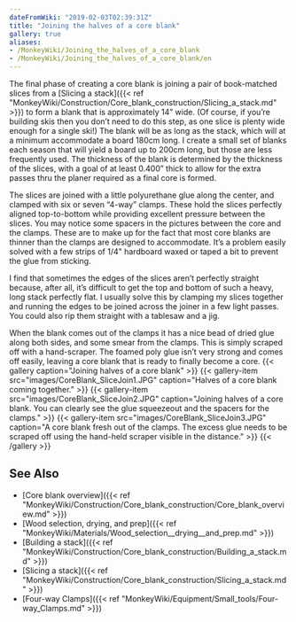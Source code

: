 ```yaml
---
dateFromWiki: "2019-02-03T02:39:31Z"
title: "Joining the halves of a core blank"
gallery: true
aliases:
- /MonkeyWiki/Joining_the_halves_of_a_core_blank
- /MonkeyWiki/Joining_the_halves_of_a_core_blank/en
---
```

The final phase of creating a core blank is joining a pair of book-matched slices from a [Slicing a stack]({{< ref "MonkeyWiki/Construction/Core_blank_construction/Slicing_a_stack.md" >}}) to form a blank that is approximately 14” wide. (Of course, if you’re building skis then you don’t need to do this step, as one slice is plenty wide enough for a single ski!) The blank will be as long as the stack, which will at a minimum accommodate a board 180cm long. I create a small set of blanks each season that will yield a board up to 200cm long, but those are less frequently used. The thickness of the blank is determined by the thickness of the slices, with a goal of at least 0.400” thick to allow for the extra passes thru the planer required as a final core is formed.

The slices are joined with a little polyurethane glue along the center, and clamped with six or seven “4-way” clamps. These hold the slices perfectly aligned top-to-bottom while providing excellent pressure between the slices. You may notice some spacers in the pictures between the core and the clamps. These are to make up for the fact that most core blanks are thinner than the clamps are designed to accommodate. It’s a problem easily solved with a few strips of 1/4" hardboard waxed or taped a bit to prevent the glue from sticking.

I find that sometimes the edges of the slices aren’t perfectly straight because, after all, it’s difficult to get the top and bottom of such a heavy, long stack perfectly flat. I usually solve this by clamping my slices together and running the edges to be joined across the joiner in a few light passes. You could also rip them straight with a tablesaw and a jig.

When the blank comes out of the clamps it has a nice bead of dried glue along both sides, and some smear from the clamps. This is simply scraped off with a hand-scraper. The foamed poly glue isn’t very strong and comes off easily, leaving a core blank that is ready to finally become a core.
{{< gallery  caption="Joining halves of a core blank" >}}
{{< gallery-item src="images/CoreBlank_SliceJoin1.JPG" caption="Halves of a core blank coming together." >}}
{{< gallery-item src="images/CoreBlank_SliceJoin2.JPG" caption="Joining halves of a core blank. You can clearly see the glue squeezeout and the spacers for the clamps." >}}
{{< gallery-item src="images/CoreBlank_SliceJoin3.JPG" caption="A core blank fresh out of the clamps. The excess glue needs to be scraped off using the hand-held scraper visible in the distance." >}}
{{< /gallery >}}


## See Also 
- [Core blank overview]({{< ref "MonkeyWiki/Construction/Core_blank_construction/Core_blank_overview.md" >}})
- [Wood selection, drying, and prep]({{< ref "MonkeyWiki/Materials/Wood_selection__drying__and_prep.md" >}})
- [Building a stack]({{< ref "MonkeyWiki/Construction/Core_blank_construction/Building_a_stack.md" >}})
- [Slicing a stack]({{< ref "MonkeyWiki/Construction/Core_blank_construction/Slicing_a_stack.md" >}})
- [Four-way Clamps]({{< ref "MonkeyWiki/Equipment/Small_tools/Four-way_Clamps.md" >}})




